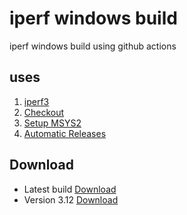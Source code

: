 # iperf windows build

iperf windows build using github actions

## uses

1. [iperf3](https://github.com/esnet/iperf)
2. [Checkout](https://github.com/marketplace/actions/checkout)
3. [Setup MSYS2](https://github.com/marketplace/actions/setup-msys2)
4. [Automatic Releases](https://github.com/marketplace/actions/automatic-releases)

## Download

* Latest build [Download](../../releases/latest)
* Version 3.12 [Download](../../releases/3.12)
